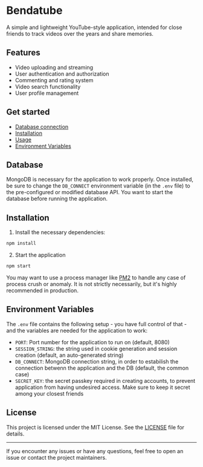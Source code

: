 # Bendatube

A simple and lightweight YouTube-style application, intended for close friends to track videos over the years and share memories.

## Features
- Video uploading and streaming
- User authentication and authorization
- Commenting and rating system
- Video search functionality
- User profile management

## Get started
- [Database connection](#database)
- [Installation](#installation)
- [Usage](#usage)
- [Environment Variables](#environment-variables)

## Database

MongoDB is necessary for the application to work properly. Once installed, be sure to change the `DB_CONNECT` environment variable (in the `.env` file) to the pre-configured or modified database API. You want to start the database before running the application.

## Installation
1. Install the necessary dependencies:
```bash
npm install
```
2. Start the application
```bash
npm start
```

You may want to use a process manager like [PM2](https://pm2.keymetrics.io/) to handle any case of process crush or anomaly. It is not strictly necessarily, but it's highly recommended in production.

## Environment Variables
The `.env` file contains the following setup - you have full control of that - and the variables are needed for the application to work:
- `PORT`: Port number for the application to run on (default, 8080)
- `SESSION_STRING`: the string used in cookie generation and session creation (default, an auto-generated string)
- `DB_CONNECT`: MongoDB connection string, in order to estabilish the connection betwenn the application and the DB (default, the common case)
- `SECRET_KEY`: the secret passkey required in creating accounts, to prevent application from having undesired access. Make sure to keep it secret among your closest friends

## License
This project is licensed under the MIT License. See the [LICENSE](LICENSE) file for details.

---

If you encounter any issues or have any questions, feel free to open an issue or contact the project maintainers.
